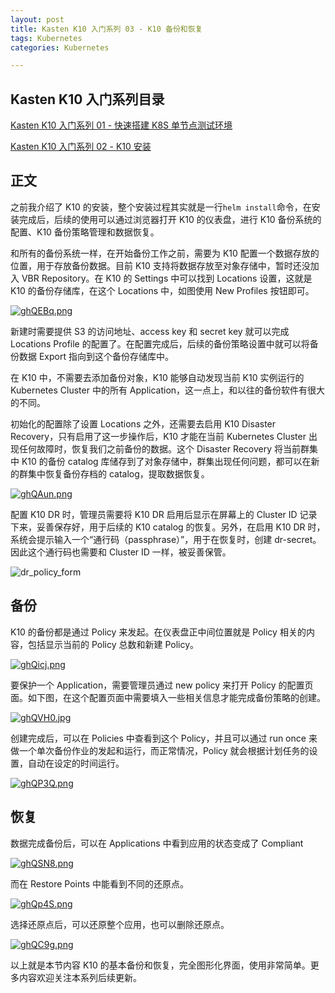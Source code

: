 ```yaml
---
layout: post
title: Kasten K10 入门系列 03 - K10 备份和恢复
tags: Kubernetes
categories: Kubernetes

---
```


## Kasten K10 入门系列目录

[Kasten K10 入门系列 01 - 快速搭建 K8S 单节点测试环境](https://blog.backupnext.cloud/2020/12/Setting-up-quick-demo-for-K10-01/)

[Kasten K10 入门系列 02 - K10 安装](https://blog.backupnext.cloud/2021/05/K10-setup/)

## 正文

之前我介绍了 K10 的安装，整个安装过程其实就是一行`helm install`命令，在安装完成后，后续的使用可以通过浏览器打开 K10 的仪表盘，进行 K10 备份系统的配置、K10 备份策略管理和数据恢复。

和所有的备份系统一样，在开始备份工作之前，需要为 K10 配置一个数据存放的位置，用于存放备份数据。目前 K10 支持将数据存放至对象存储中，暂时还没加入 VBR Repository。在 K10 的 Settings 中可以找到 Locations 设置，这就是 K10 的备份存储库，在这个 Locations 中，如图使用 New Profiles 按钮即可。

[![ghQEBq.png](https://z3.ax1x.com/2021/05/18/ghQEBq.png)](https://imgtu.com/i/ghQEBq)

新建时需要提供 S3 的访问地址、access key 和 secret key 就可以完成 Locations Profile 的配置了。在配置完成后，后续的备份策略设置中就可以将备份数据 Export 指向到这个备份存储库中。

在 K10 中，不需要去添加备份对象，K10 能够自动发现当前 K10 实例运行的 Kubernetes Cluster 中的所有 Application，这一点上，和以往的备份软件有很大的不同。

初始化的配置除了设置 Locations 之外，还需要去启用 K10 Disaster Recovery，只有启用了这一步操作后，K10 才能在当前 Kubernetes Cluster 出现任何故障时，恢复我们之前备份的数据。这个 Disaster Recovery 将当前群集中 K10 的备份 catalog 库储存到了对象存储中，群集出现任何问题，都可以在新的群集中恢复备份存档的 catalog，提取数据恢复。

[![ghQAun.png](https://z3.ax1x.com/2021/05/18/ghQAun.png)](https://imgtu.com/i/ghQAun)

配置 K10 DR 时，管理员需要将 K10 DR 启用后显示在屏幕上的 Cluster ID 记录下来，妥善保存好，用于后续的 K10 catalog 的恢复。另外，在启用 K10 DR 时，系统会提示输入一个“通行码（passphrase）”，用于在恢复时，创建 dr-secret。因此这个通行码也需要和 Cluster ID 一样，被妥善保管。

![dr_policy_form](https://docs.kasten.io/latest/_images/dr_policy_form1.png)

## 备份

K10 的备份都是通过 Policy 来发起。在仪表盘正中间位置就是 Policy 相关的内容，包括显示当前的 Policy 总数和新建 Policy。

[![ghQicj.png](https://z3.ax1x.com/2021/05/18/ghQicj.png)](https://imgtu.com/i/ghQicj)

要保护一个 Application，需要管理员通过 new policy 来打开 Policy 的配置页面。如下图，在这个配置页面中需要填入一些相关信息才能完成备份策略的创建。

[![ghQVH0.jpg](https://z3.ax1x.com/2021/05/18/ghQVH0.jpg)](https://imgtu.com/i/ghQVH0)

创建完成后，可以在 Policies 中查看到这个 Policy，并且可以通过 run once 来做一个单次备份作业的发起和运行，而正常情况，Policy 就会根据计划任务的设置，自动在设定的时间运行。

[![ghQP3Q.png](https://z3.ax1x.com/2021/05/18/ghQP3Q.png)](https://imgtu.com/i/ghQP3Q)

## 恢复

数据完成备份后，可以在 Applications 中看到应用的状态变成了 Compliant

[![ghQSN8.png](https://z3.ax1x.com/2021/05/18/ghQSN8.png)](https://imgtu.com/i/ghQSN8)

而在 Restore Points 中能看到不同的还原点。

[![ghQp4S.png](https://z3.ax1x.com/2021/05/18/ghQp4S.png)](https://imgtu.com/i/ghQp4S)

选择还原点后，可以还原整个应用，也可以删除还原点。

[![ghQC9g.png](https://z3.ax1x.com/2021/05/18/ghQC9g.png)](https://imgtu.com/i/ghQC9g)

以上就是本节内容 K10 的基本备份和恢复，完全图形化界面，使用非常简单。更多内容欢迎关注本系列后续更新。
